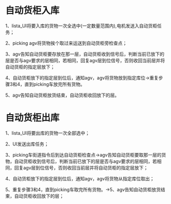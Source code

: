 # 自动货柜入库

1、lista_UI将要入库的货物一次全选中(一定数量范围内),电机发送入自动货柜任务；

2、picking agv将货物挨个取过来运送到自动货柜旁检查点；

3、agv告知自动货柜要存放在那一层，自动货柜收到信号后，判断当前已放下的层是否与agv要求的层相同，若相同，回复agv层到位信号，否则收回当前层并将自动货柜的指定层放下；

4、自动货柜放下的指定层到位后，通知agv，agv将货物放到指定库位->重复步骤3和4，直到picking车放完所有货物。

5、agv告知自动货柜放货结束，自动货柜收回放下的层。





# 自动货柜出库

1、lista_UI将要出库的货物一次全部选中；

2、UI发送出库任务；

3、picking车街道指令后到达自动货柜检查点->agv告知自动货柜要取那一层的货物，自动货柜收到信号后，判断当前已放下的层是否与agv要求的层相同，若相同，回复agv层到位信号，否则收回当前层并将自动货柜的指定层放下；

4、自动货柜放下的指定层到位后，通知agv，agv将货物从指定库位取出；

5、重复步骤3和4，直到picking车取完所有货物。->5、agv告知自动货柜放货结束，自动货柜收回放下的层；